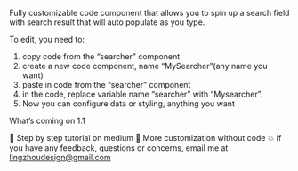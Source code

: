 Fully customizable code component that allows you to spin up a search field with search result that will auto populate as you type.

To edit, you need to:
1. copy code from the “searcher” component 
2. create a new code component, name “MySearcher”(any name you want)
3. paste in code from the “searcher” component 
4. in the code, replace variable name “searcher” with “Mysearcher”.
5. Now you can configure data or styling, anything you want


What’s coming on 1.1

🍱 Step by step tutorial on medium
🤸‍ More customization without code
💥 If you have any feedback, questions or concerns, email me at lingzhoudesign@gmail.com 

⠀
